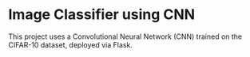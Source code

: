 # Image Classifier using CNN
This project uses a Convolutional Neural Network (CNN) trained on the CIFAR-10 dataset, deployed via Flask.